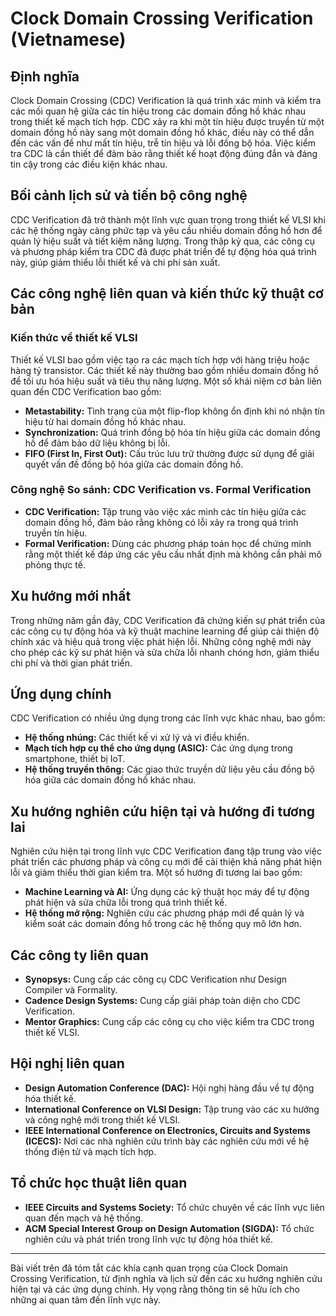 # Clock Domain Crossing Verification (Vietnamese)

## Định nghĩa

Clock Domain Crossing (CDC) Verification là quá trình xác minh và kiểm tra các mối quan hệ giữa các tín hiệu trong các domain đồng hồ khác nhau trong thiết kế mạch tích hợp. CDC xảy ra khi một tín hiệu được truyền từ một domain đồng hồ này sang một domain đồng hồ khác, điều này có thể dẫn đến các vấn đề như mất tín hiệu, trễ tín hiệu và lỗi đồng bộ hóa. Việc kiểm tra CDC là cần thiết để đảm bảo rằng thiết kế hoạt động đúng đắn và đáng tin cậy trong các điều kiện khác nhau.

## Bối cảnh lịch sử và tiến bộ công nghệ

CDC Verification đã trở thành một lĩnh vực quan trọng trong thiết kế VLSI khi các hệ thống ngày càng phức tạp và yêu cầu nhiều domain đồng hồ hơn để quản lý hiệu suất và tiết kiệm năng lượng. Trong thập kỷ qua, các công cụ và phương pháp kiểm tra CDC đã được phát triển để tự động hóa quá trình này, giúp giảm thiểu lỗi thiết kế và chi phí sản xuất.

## Các công nghệ liên quan và kiến thức kỹ thuật cơ bản

### Kiến thức về thiết kế VLSI

Thiết kế VLSI bao gồm việc tạo ra các mạch tích hợp với hàng triệu hoặc hàng tỷ transistor. Các thiết kế này thường bao gồm nhiều domain đồng hồ để tối ưu hóa hiệu suất và tiêu thụ năng lượng. Một số khái niệm cơ bản liên quan đến CDC Verification bao gồm:

- **Metastability:** Tình trạng của một flip-flop không ổn định khi nó nhận tín hiệu từ hai domain đồng hồ khác nhau.
- **Synchronization:** Quá trình đồng bộ hóa tín hiệu giữa các domain đồng hồ để đảm bảo dữ liệu không bị lỗi.
- **FIFO (First In, First Out):** Cấu trúc lưu trữ thường được sử dụng để giải quyết vấn đề đồng bộ hóa giữa các domain đồng hồ.

### Công nghệ So sánh: CDC Verification vs. Formal Verification

- **CDC Verification:** Tập trung vào việc xác minh các tín hiệu giữa các domain đồng hồ, đảm bảo rằng không có lỗi xảy ra trong quá trình truyền tín hiệu.
- **Formal Verification:** Dùng các phương pháp toán học để chứng minh rằng một thiết kế đáp ứng các yêu cầu nhất định mà không cần phải mô phỏng thực tế.

## Xu hướng mới nhất

Trong những năm gần đây, CDC Verification đã chứng kiến sự phát triển của các công cụ tự động hóa và kỹ thuật machine learning để giúp cải thiện độ chính xác và hiệu quả trong việc phát hiện lỗi. Những công nghệ mới này cho phép các kỹ sư phát hiện và sửa chữa lỗi nhanh chóng hơn, giảm thiểu chi phí và thời gian phát triển.

## Ứng dụng chính

CDC Verification có nhiều ứng dụng trong các lĩnh vực khác nhau, bao gồm:

- **Hệ thống nhúng:** Các thiết kế vi xử lý và vi điều khiển.
- **Mạch tích hợp cụ thể cho ứng dụng (ASIC):** Các ứng dụng trong smartphone, thiết bị IoT.
- **Hệ thống truyền thông:** Các giao thức truyền dữ liệu yêu cầu đồng bộ hóa giữa các domain đồng hồ khác nhau.

## Xu hướng nghiên cứu hiện tại và hướng đi tương lai

Nghiên cứu hiện tại trong lĩnh vực CDC Verification đang tập trung vào việc phát triển các phương pháp và công cụ mới để cải thiện khả năng phát hiện lỗi và giảm thiểu thời gian kiểm tra. Một số hướng đi tương lai bao gồm:

- **Machine Learning và AI:** Ứng dụng các kỹ thuật học máy để tự động phát hiện và sửa chữa lỗi trong quá trình thiết kế.
- **Hệ thống mở rộng:** Nghiên cứu các phương pháp mới để quản lý và kiểm soát các domain đồng hồ trong các hệ thống quy mô lớn hơn.

## Các công ty liên quan

- **Synopsys:** Cung cấp các công cụ CDC Verification như Design Compiler và Formality.
- **Cadence Design Systems:** Cung cấp giải pháp toàn diện cho CDC Verification.
- **Mentor Graphics:** Cung cấp các công cụ cho việc kiểm tra CDC trong thiết kế VLSI.

## Hội nghị liên quan

- **Design Automation Conference (DAC):** Hội nghị hàng đầu về tự động hóa thiết kế.
- **International Conference on VLSI Design:** Tập trung vào các xu hướng và công nghệ mới trong thiết kế VLSI.
- **IEEE International Conference on Electronics, Circuits and Systems (ICECS):** Nơi các nhà nghiên cứu trình bày các nghiên cứu mới về hệ thống điện tử và mạch tích hợp.

## Tổ chức học thuật liên quan

- **IEEE Circuits and Systems Society:** Tổ chức chuyên về các lĩnh vực liên quan đến mạch và hệ thống.
- **ACM Special Interest Group on Design Automation (SIGDA):** Tổ chức nghiên cứu và phát triển trong lĩnh vực tự động hóa thiết kế.

---

Bài viết trên đã tóm tắt các khía cạnh quan trọng của Clock Domain Crossing Verification, từ định nghĩa và lịch sử đến các xu hướng nghiên cứu hiện tại và các ứng dụng chính. Hy vọng rằng thông tin sẽ hữu ích cho những ai quan tâm đến lĩnh vực này.